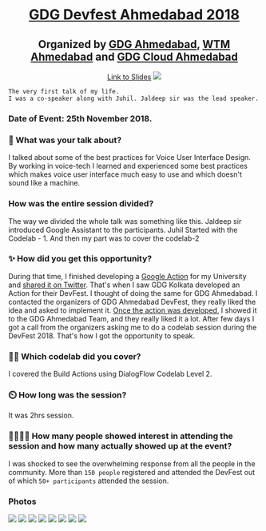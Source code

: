 <h1 align="center"><a href="http://devfest.gdgahmedabad.com/">GDG Devfest Ahmedabad 2018 </a> </h1>
<h2 align="center">Organized by <a href="https://www.meetup.com/GDG-Ahmedabad/">GDG Ahmedabad</a>, <a href="https://twitter.com/wtmahmedabad">WTM Ahmedabad</a> and <a href="https://twitter.com/GDGCloudAhm">GDG Cloud Ahmedabad</a></h2>
<p align="center">
<a href="https://speakerdeck.com/nimeshs17/actions-builder-101">Link to Slides</a>

<img src="./1.png" />

    The very first talk of my life.
    I was a co-speaker along with Juhil. Jaldeep sir was the lead speaker.

### Date of Event: 25th November 2018.

### 🤔 What was your talk about?

I talked about some of the best practices for Voice User Interface Design. By working in voice-tech I learned and experienced some best practices which makes voice user interface much easy to use and which doesn't sound like a machine.

### How was the entire session divided?

The way we divided the whole talk was something like this.
Jaldeep sir introduced Google Assistant to the participants.
Juhil Started with the Codelab - 1.
And then my part was to cover the codelab-2

### ✨ How did you get this opportunity?

During that time, I finished developing a [Google Action](https://assistant.google.com/services/a/uid/000000e634a014e0) for my University and [shared it on Twitter](https://twitter.com/NimeshS17/status/1030674391971942401). That's when I saw GDG Kolkata developed an Action for their DevFest. I thought of doing the same for GDG Ahmedabad. I contacted the organizers of GDG Ahmedabad DevFest, they really liked the idea and asked to implement it. [Once the action was developed](https://assistant.google.com/services/a/uid/000000865b9d1f60), I showed it to the GDG Ahmedabad Team, and they really liked it a lot. After few days I got a call from the organizers asking me to do a codelab session during the DevFest 2018.
That's how I got the opportunity to speak.

### 👨‍💻 Which codelab did you cover?

I covered the Build Actions using DialogFlow Codelab Level 2.

### ⏲️ How long was the session?

It was 2hrs session.

### 👨‍👩‍👧‍👦 How many people showed interest in attending the session and how many actually showed up at the event?

I was shocked to see the overwhelming response from all the people in the community.
More than `150 people` registered and attended the DevFest out of which `50+ participants` attended the session.

### Photos

<img src="4.jpg"/>
<img src="3.jpg"/>
<img src="banner.jpeg"/>
<img src="momento.jpg"/>
<img src="2.jpg"/>
<img src="5.jpg"/>
<img src="6.jpg"/>
<img src="7.jpg"/>
